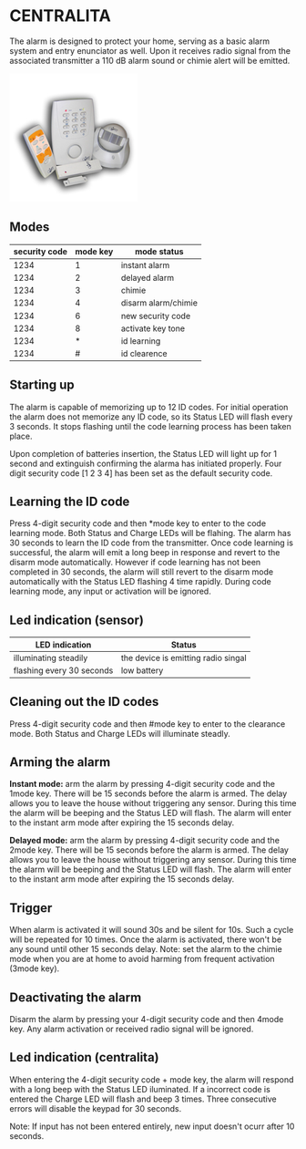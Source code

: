 # CENTRALITA

The alarm is designed to protect your home, serving as a basic alarm system and entry enunciator as well. Upon it receives radio signal from the associated transmitter a 110 dB alarm sound or chimie alert will be emitted.

![image](COATI_12524.jpg)

## Modes

| security code	| mode key | mode status |
| ------------- | -------- | ------------|
| 1234 | 1 | instant alarm |
| 1234 | 2 | delayed alarm |
| 1234 | 3 | chimie |
| 1234 | 4 | disarm alarm/chimie |
| 1234 | 6 | new security code |
| 1234 | 8 | activate key tone |
| 1234 | * | id learning |
| 1234 | # | id clearence |

## Starting up

The alarm is capable of memorizing up to 12 ID codes. For initial operation the alarm does not memorize any ID code, so its Status LED will flash every 3 seconds. It stops flashing until the code learning process has been taken place.

Upon completion of batteries insertion, the Status LED will light up for 1 second and extinguish confirming the alarma has initiated properly. Four digit security code [1 2 3 4] has been set as the default security code.

## Learning the ID code

Press 4-digit security code and then *mode key to enter to the code learning mode. Both Status and Charge LEDs will be flahing. The alarm has 30 seconds to learn the ID code from the transmitter. Once code learning is successful, the alarm will emit a long beep in response and revert to the disarm mode automatically. However if code learning has not been completed in 30 seconds, the alarm will still revert to the disarm mode automatically with the Status LED flashing 4 time rapidly. During code learning mode, any input or activation will be ignored.

## Led indication (sensor)

| LED indication | Status |
| -------------- | ------ |
| illuminating steadily | the device is emitting radio singal |
| flashing every 30 seconds| low battery |

## Cleaning out the ID codes

Press 4-digit security code and then #mode key to enter to the clearance mode. Both Status and Charge LEDs will illuminate steadly.

## Arming the alarm

**Instant mode:** arm the alarm by pressing 4-digit security code and the 1mode key. There will be 15 seconds before the alarm is armed. The delay allows you to leave the house without triggering any sensor. During this time the alarm will be beeping and the Status LED will flash. The alarm will enter to the instant arm mode after expiring the 15 seconds delay.

**Delayed mode:** arm the alarm by pressing 4-digit security code and the 2mode key. There will be 15 seconds before the alarm is armed. The delay allows you to leave the house without triggering any sensor. During this time the alarm will be beeping and the Status LED will flash. The alarm will enter to the instant arm mode after expiring the 15 seconds delay.

## Trigger

When alarm is activated it will sound 30s and be silent for 10s. Such a cycle will be repeated for 10 times. Once the alarm is activated, there won't be any sound until other 15 seconds delay. Note: set the alarm to the chimie mode when you are at home to avoid harming from frequent activation (3mode key).

## Deactivating the alarm

Disarm the alarm by pressing your 4-digit security code and then 4mode key. Any alarm activation or received radio signal will be ignored.

## Led indication (centralita)

When entering the 4-digit security code + mode key, the alarm will respond with a long beep with the Status LED iluminated. If a incorrect code is entered the Charge LED will flash and beep 3 times. Three consecutive errors will disable the keypad for 30 seconds.

Note: If input has not been entered entirely, new input doesn't ocurr after 10 seconds.
